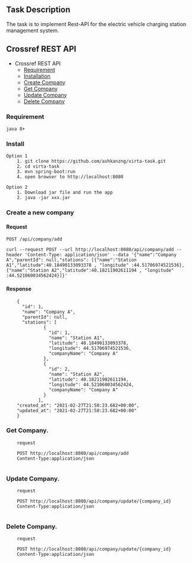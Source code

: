## Task Description

The task is to implement Rest-API for the electric vehicle charging station management system.

## Crossref REST API

- Crossref REST API
    - [Requirement](#requirement)
    - [Installation](#install)
    - [Create Company](#create-a-new-company)
    - [Get Company](#get-company)
    - [Update Company](#update-company)
    - [Delete Company](#delete-company)


### Requirement
    java 8+

### Install

    Option 1
        1. git clone https://github.com/ashkanzng/virta-task.git
        2. cd virta-task
        3. mvn spring-boot:run
        4. open browser to http://localhost:8080

    Option 2 
        1. Download jar file and run the app
        2. java -jar xxx.jar

### Create a new company

#### Request

`POST /api/company/add`

    curl --request POST --url http://localhost:8080/api/company/add --header 'Content-Type: application/json' --data '{"name":"Company A","parentId": null,"stations": [{"name":"Station A1","latitude":40.18490133093378 , "longitude" :44.51706974521536},{"name":"Station A2","latitude":40.18211902611194 , "longitude" :44.521060034562424}]}'

#### Response
```JS
    {
      "id": 1,
      "name": "Company A",
      "parentId": null,
      "stations": [
              {
                "id": 1,
                "name": "Station A1",
                "latitude": 40.18490133093378,
                "longitude": 44.51706974521536,
                "companyName": "Company A"
              },
              {
                "id": 2,
                "name": "Station A2",
                "latitude": 40.18211902611194,
                "longitude": 44.521060034562424,
                "companyName": "Company A"
              }
            ],
    "created_at": "2021-02-27T21:50:23.682+00:00",
    "updated_at": "2021-02-27T21:50:23.682+00:00"
    }
```


### Get Company.

```JS
    request

    POST http://localhost:8080/api/company/add
    Content-Type:application/json


```

### Update Company.
```JS
    request

    POST http://localhost:8080/api/company/update/{company_id}
    Content-Type:application/json
    
```
    
### Delete Company.

```JS
    request

    POST http://localhost:8080/api/company/update/{company_id}
    Content-Type:application/json
    
```


